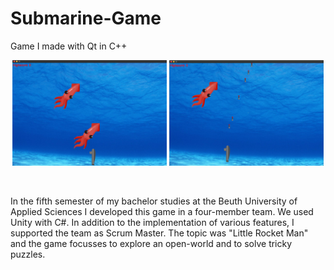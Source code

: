 # Submarine-Game
Game I made with Qt in C++

<p align="center">
    <img src="./Ingame-Screenshots/screenshot1.png"  width="49%" height="49%">
    <img src="./Ingame-Screenshots/screenshot2.png"  width="49%" height="49%">
</p>
<br/>

In the fifth semester of my bachelor studies at the Beuth University of Applied Sciences I developed this game in a four-member team. We used Unity with C#. In addition to the implementation of various features, I supported the team as Scrum Master. The topic was "Little Rocket Man" and the game focusses to explore an open-world and to solve tricky puzzles.
